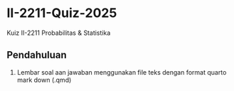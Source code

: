 # II-2211-Quiz-2025
Kuiz II-2211 Probabilitas &amp; Statistika

## Pendahuluan
1. Lembar soal aan jawaban menggunakan file teks dengan format quarto mark down (.qmd)
